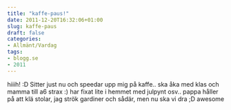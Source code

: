 ```yaml
---
title: "kaffe-paus!"
date: 2011-12-20T16:32:06+01:00
slug: kaffe-paus
draft: false
categories:
- Allmänt/Vardag
tags:
- blogg.se
- 2011
---
```

hiiih! :D Sitter just nu och speedar upp mig på kaffe.. ska åka med klas och mamma till a6 strax :) har fixat lite i hemmet med julpynt osv.. pappa håller på att klä stolar, jag strök gardiner och sådär, men nu ska vi dra ;D awesome